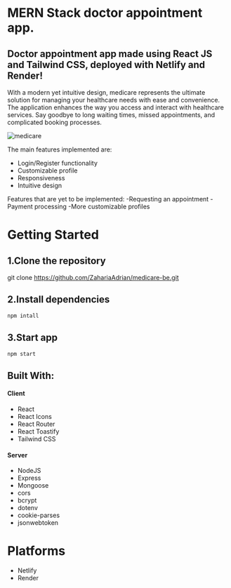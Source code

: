 # MERN Stack doctor appointment app.
## Doctor appointment app made using React JS and Tailwind CSS, deployed with Netlify and Render!

With a modern yet intuitive design, medicare represents the ultimate solution for managing your healthcare needs with ease and convenience. The application enhances the way you access and interact with healthcare services. Say goodbye to long waiting times, missed appointments, and complicated booking processes.

![medicare](https://github.com/ZahariaAdrian/medicare-fe/assets/128701373/1ee56f07-0536-4727-ad9b-ee94f8ccec39)

The main features implemented are:
- Login/Register functionality
- Customizable profile
- Responsiveness
- Intuitive design

Features that are yet to be implemented:
-Requesting an appointment
-Payment processing
-More customizable profiles

# Getting Started
## 1.Clone the repository

git clone https://github.com/ZahariaAdrian/medicare-be.git

## 2.Install dependencies

```javascript
npm intall
```

## 3.Start app

```javascript
npm start
```

## Built With:

#### Client

- React
- React Icons
- React Router
- React Toastify
- Tailwind CSS

#### Server

- NodeJS
- Express
- Mongoose
- cors
- bcrypt
- dotenv
- cookie-parses
- jsonwebtoken

# Platforms

- Netlify
- Render
